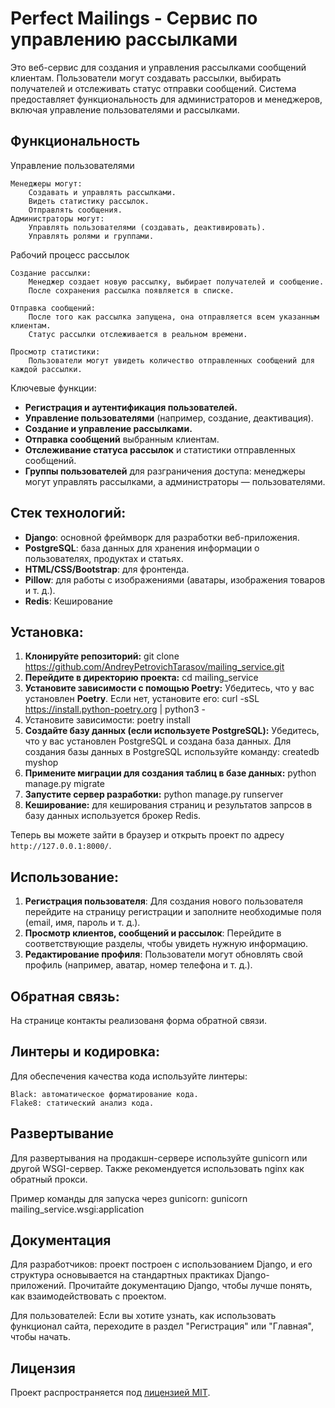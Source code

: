 # Perfect Mailings - Сервис по управлению рассылками

Это веб-сервис для создания и управления рассылками сообщений клиентам. Пользователи могут создавать рассылки, выбирать получателей и отслеживать статус отправки сообщений. Система предоставляет функциональность для администраторов и менеджеров, включая управление пользователями и рассылками.

## Функциональность

Управление пользователями

    Менеджеры могут:
        Создавать и управлять рассылками.
        Видеть статистику рассылок.
        Отправлять сообщения.
    Администраторы могут:
        Управлять пользователями (создавать, деактивировать).
        Управлять ролями и группами.

Рабочий процесс рассылок

    Создание рассылки:
        Менеджер создает новую рассылку, выбирает получателей и сообщение.
        После сохранения рассылка появляется в списке.

    Отправка сообщений:
        После того как рассылка запущена, она отправляется всем указанным клиентам.
        Статус рассылки отслеживается в реальном времени.

    Просмотр статистики:
        Пользователи могут увидеть количество отправленных сообщений для каждой рассылки.
Ключевые функции:

- **Регистрация и аутентификация пользователей.**
- **Управление пользователями** (например, создание, деактивация).
- **Создание и управление рассылками.**
- **Отправка сообщений** выбранным клиентам.
- **Отслеживание статуса рассылок** и статистики отправленных сообщений.
- **Группы пользователей** для разграничения доступа: менеджеры могут управлять рассылками, а администраторы — пользователями.

## Стек технологий:

- **Django**: основной фреймворк для разработки веб-приложения.
- **PostgreSQL**: база данных для хранения информации о пользователях, продуктах и статьях.
- **HTML/CSS/Bootstrap**: для фронтенда.
- **Pillow**: для работы с изображениями (аватары, изображения товаров и т. д.).
- **Redis**: Кеширование

## Установка:

1. **Клонируйте репозиторий:** git clone https://github.com/AndreyPetrovichTarasov/mailing_service.git
2. **Перейдите в директорию проекта:** cd mailing_service
3. **Установите зависимости с помощью Poetry:** Убедитесь, что у вас установлен **Poetry**. Если нет, установите его: curl -sSL https://install.python-poetry.org | python3 -
4. Установите зависимости: poetry install
5. **Создайте базу данных (если используете PostgreSQL):**
Убедитесь, что у вас установлен PostgreSQL и создана база данных. Для создания базы данных в PostgreSQL используйте команду: createdb myshop
6. **Примените миграции для создания таблиц в базе данных:** python manage.py migrate
7. **Запустите сервер разработки:** python manage.py runserver
8. **Кеширование:** для кеширования страниц и результатов запрсов в базу данных используется брокер Redis.

Теперь вы можете зайти в браузер и открыть проект по адресу `http://127.0.0.1:8000/`.

## Использование:

1. **Регистрация пользователя**: Для создания нового пользователя перейдите на страницу регистрации и заполните необходимые поля (email, имя, пароль и т. д.).
2. **Просмотр клиентов, сообщений и рассылок**: Перейдите в соответствующие разделы, чтобы увидеть нужную информацию.
3. **Редактирование профиля**: Пользователи могут обновлять свой профиль (например, аватар, номер телефона и т. д.).

## Обратная связь:

На странице контакты реализованя форма обратной связи.

## Линтеры и кодировка:

Для обеспечения качества кода используйте линтеры:

    Black: автоматическое форматирование кода.
    Flake8: статический анализ кода.

## Развертывание

Для развертывания на продакшн-сервере используйте gunicorn или другой WSGI-сервер. Также рекомендуется использовать nginx как обратный прокси.

Пример команды для запуска через gunicorn: gunicorn mailing_service.wsgi:application

## Документация

Для разработчиков: проект построен с использованием Django, и его структура основывается на стандартных практиках Django-приложений. Прочитайте документацию Django, чтобы лучше понять, как взаимодействовать с проектом.

Для пользователей: Если вы хотите узнать, как использовать функционал сайта, переходите в раздел "Регистрация" или "Главная", чтобы начать.

## Лицензия

Проект распространяется под [лицензией MIT](LICENSE).